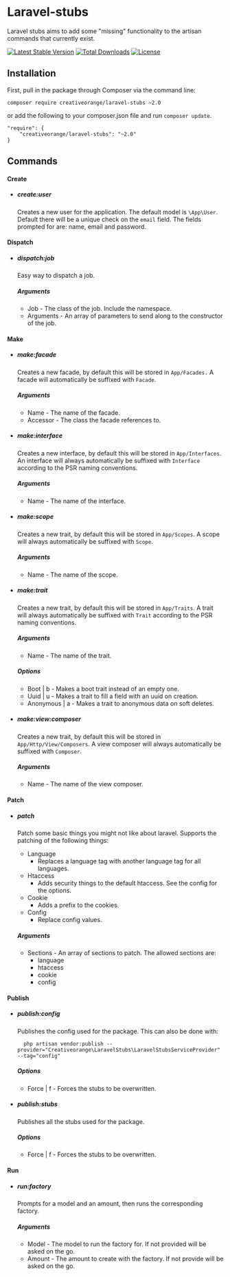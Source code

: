 # Laravel-stubs

Laravel stubs aims to add some "missing" functionality to the artisan commands that currently exist.

[![Latest Stable Version](https://poser.pugx.org/creativeorange/laravel-stubs/v)](//packagist.org/packages/creativeorange/laravel-stubs)
[![Total Downloads](https://poser.pugx.org/creativeorange/laravel-stubs/downloads)](//packagist.org/packages/creativeorange/laravel-stubs)
[![License](https://poser.pugx.org/creativeorange/laravel-stubs/license)](//packagist.org/packages/creativeorange/laravel-stubs)

## Installation

First, pull in the package through Composer via the command line:
```
composer require creativeorange/laravel-stubs ~2.0
```

or add the following to your composer.json file and run `composer update`.
```
"require": {
    "creativeorange/laravel-stubs": "~2.0"
}
```

## Commands

#### Create
- ##### create:user

  Creates a new user for the application. 
  The default model is `\App\User`.
  Default there will be a unique check on the `email` field.
  The fields prompted for are: name, email and password.
  
#### Dispatch
- ##### dispatch:job

  Easy way to dispatch a job.
  ##### Arguments
    - Job - The class of the job. Include the namespace.
    - Arguments - An array of parameters to send along to the constructor of the job.

#### Make
- ##### make:facade

  Creates a new facade, by default this will be stored in `App/Facades.`
  A facade will automatically be suffixed with `Facade`.
  ##### Arguments
    - Name - The name of the facade.
    - Accessor - The class the facade references to.

- ##### make:interface

  Creates a new interface, by default this will be stored in `App/Interfaces`.
  An interface will always automatically be suffixed with `Interface` according to the PSR naming conventions.
  ##### Arguments
    - Name - The name of the interface.

- ##### make:scope

  Creates a new trait, by default this will be stored in `App/Scopes`.
  A scope will always automatically be suffixed with `Scope`.
  ##### Arguments
    - Name - The name of the scope.

- ##### make:trait

  Creates a new trait, by default this will be stored in `App/Traits`.
  A trait will always automatically be suffixed with `Trait` according to the PSR naming conventions.
  ##### Arguments
    - Name - The name of the trait.
  ##### Options
    - Boot | b - Makes a boot trait instead of an empty one.
    - Uuid | u - Makes a trait to fill a field with an uuid on creation.
    - Anonymous | a - Makes a trait to anonymous data on soft deletes.

- ##### make:view:composer

  Creates a new trait, by default this will be stored in `App/Http/View/Composers`.
  A view composer will always automatically be suffixed with `Composer`.
  ##### Arguments
  - Name - The name of the view composer.
  
#### Patch
- ##### patch
    
  Patch some basic things you might not like about laravel.
  Supports the patching of the following things:
  - Language
    - Replaces a language tag with another language tag for all languages.
  - Htaccess
    - Adds security things to the default htaccess. See the config for the options.
  - Cookie
    - Adds a prefix to the cookies.
  - Config
    - Replace config values.
  ##### Arguments
    - Sections - An array of sections to patch. The allowed sections are:
      - language
      - htaccess
      - cookie
      - config
  
#### Publish
- ##### publish:config

  Publishes the config used for the package. 
  This can also be done with:
  ```
    php artisan vendor:publish --provider="Creativeorange\LaravelStubs\LaravelStubsServiceProvider" --tag="config"
  ``` 
  ##### Options
  - Force | f - Forces the stubs to be overwritten.
  
- ##### publish:stubs

  Publishes all the stubs used for the package.
  ##### Options
  - Force | f - Forces the stubs to be overwritten.

#### Run
- ##### run:factory

  Prompts for a model and an amount, then runs the corresponding factory.
  ##### Arguments
  - Model - The model to run the factory for. If not provided will be asked on the go.
  - Amount - The amount to create with the factory. If not provide will be asked on the go.
